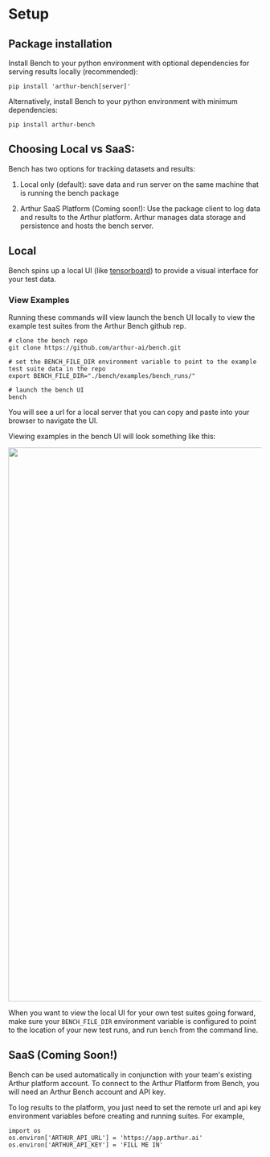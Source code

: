 # Setup

## Package installation

Install Bench to your python environment with optional dependencies for serving results locally (recommended):  

`pip install 'arthur-bench[server]'`

Alternatively, install Bench to your python environment with minimum dependencies:

`pip install arthur-bench`

## Choosing Local vs SaaS:

Bench has two options for tracking datasets and results:

1) Local only (default): save data and run server on the same machine that is running the bench package

2) Arthur SaaS Platform (Coming soon!): Use the package client to log data and results to the Arthur platform. Arthur manages data storage and persistence and hosts the bench server.

## Local

Bench spins up a local UI (like [tensorboard](https://www.tensorflow.org/tensorboard)) to provide a visual interface for your test data. 

### View Examples

Running these commands will view launch the bench UI locally to view the example test suites from the Arthur Bench github rep.

```
# clone the bench repo
git clone https://github.com/arthur-ai/bench.git

# set the BENCH_FILE_DIR environment variable to point to the example test suite data in the repo
export BENCH_FILE_DIR="./bench/examples/bench_runs/"

# launch the bench UI
bench
```
You will see a url for a local server that you can copy and paste into your browser to navigate the UI.

Viewing examples in the bench UI will look something like this:
<p align="center">
<img src="./_static/img/Bench_UI_Screenshot.png" alt="Examples UI" width="1100"/>

When you want to view the local UI for your own test suites going forward, make sure your `BENCH_FILE_DIR` environment variable is configured to point to the location of your new test runs, and run `bench` from the command line.

## SaaS (Coming Soon!)

Bench can be used automatically in conjunction with your team's existing Arthur platform account. To connect to the Arthur Platform from Bench, you will need an Arthur Bench account and API key.

To log results to the platform, you just need to set the remote url and api key environment variables before creating and running suites. For example,  
```
import os
os.environ['ARTHUR_API_URL'] = 'https://app.arthur.ai'
os.environ['ARTHUR_API_KEY'] = 'FILL ME IN'
```
